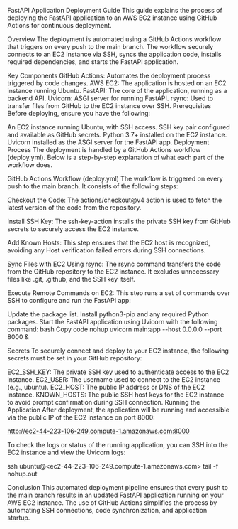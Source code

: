 FastAPI Application Deployment Guide
This guide explains the process of deploying the FastAPI application to an AWS EC2 instance using GitHub Actions for continuous deployment.

Overview
The deployment is automated using a GitHub Actions workflow that triggers on every push to the main branch. The workflow securely connects to an EC2 instance via SSH, syncs the application code, installs required dependencies, and starts the FastAPI application.

Key Components
GitHub Actions: Automates the deployment process triggered by code changes.
AWS EC2: The application is hosted on an EC2 instance running Ubuntu.
FastAPI: The core of the application, running as a backend API.
Uvicorn: ASGI server for running FastAPI.
rsync: Used to transfer files from GitHub to the EC2 instance over SSH.
Prerequisites
Before deploying, ensure you have the following:

An EC2 instance running Ubuntu, with SSH access.
SSH key pair configured and available as GitHub secrets.
Python 3.7+ installed on the EC2 instance.
Uvicorn installed as the ASGI server for the FastAPI app.
Deployment Process
The deployment is handled by a GitHub Actions workflow (deploy.yml). Below is a step-by-step explanation of what each part of the workflow does.

GitHub Actions Workflow (deploy.yml)
The workflow is triggered on every push to the main branch. It consists of the following steps:

Checkout the Code: The actions/checkout@v4 action is used to fetch the latest version of the code from the repository.

Install SSH Key: The ssh-key-action installs the private SSH key from GitHub secrets to securely access the EC2 instance.

Add Known Hosts: This step ensures that the EC2 host is recognized, avoiding any Host verification failed errors during SSH connections.

Sync Files with EC2 Using rsync: The rsync command transfers the code from the GitHub repository to the EC2 instance. It excludes unnecessary files like .git, .github, and the SSH key itself.

Execute Remote Commands on EC2: This step runs a set of commands over SSH to configure and run the FastAPI app:

Update the package list.
Install python3-pip and any required Python packages.
Start the FastAPI application using Uvicorn with the following command:
bash
Copy code
nohup uvicorn main:app --host 0.0.0.0 --port 8000 &

Secrets
To securely connect and deploy to your EC2 instance, the following secrets must be set in your GitHub repository:

EC2_SSH_KEY: The private SSH key used to authenticate access to the EC2 instance.
EC2_USER: The username used to connect to the EC2 instance (e.g., ubuntu).
EC2_HOST: The public IP address or DNS of the EC2 instance.
KNOWN_HOSTS: The public SSH host keys for the EC2 instance to avoid prompt confirmation during SSH connection.
Running the Application
After deployment, the application will be running and accessible via the public IP of the EC2 instance on port 8000:

http://ec2-44-223-106-249.compute-1.amazonaws.com:8000

To check the logs or status of the running application, you can SSH into the EC2 instance and view the Uvicorn logs:

ssh ubuntu@<ec2-44-223-106-249.compute-1.amazonaws.com>
tail -f nohup.out

Conclusion
This automated deployment pipeline ensures that every push to the main branch results in an updated FastAPI application running on your AWS EC2 instance. The use of GitHub Actions simplifies the process by automating SSH connections, code synchronization, and application startup.
